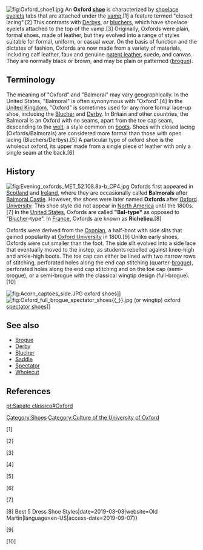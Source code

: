 ![](Oxford_shoe1.jpg "fig:Oxford_shoe1.jpg") An **Oxford
[shoe](shoe "wikilink")** is characterized by
[shoelace](shoelace "wikilink") [eyelets](eyelets "wikilink") tabs that
are attached under the [vamp](Shoe#Construction "wikilink"),[1] a
feature termed "closed lacing".[2] This contrasts with
[Derbys](Derby_shoe "wikilink"), or [bluchers](bluchers "wikilink"),
which have shoelace eyelets attached to the top of the vamp.[3]
Originally, Oxfords were plain, formal shoes, made of leather, but they
evolved into a range of styles suitable for formal, uniform, or casual
wear. On the basis of function and the dictates of fashion, Oxfords are
now made from a variety of materials, including calf leather, faux and
genuine [patent leather](patent_leather "wikilink"), suede, and canvas.
They are normally black or brown, and may be plain or patterned
([brogue](Brogue_shoe "wikilink")).

## Terminology

The meaning of "Oxford" and "Balmoral" may vary geographically. In the
United States, "Balmoral" is often synonymous with "Oxford".[4] In the
[United Kingdom](United_Kingdom "wikilink"), "Oxford" is sometimes used
for any more formal lace-up shoe, including the
[Blucher](Blucher_shoe "wikilink") and [Derby](Derby_shoe "wikilink").
In Britain and other countries, the Balmoral is an Oxford with no seams,
apart from the toe cap seam, descending to the
[welt](Welt_(shoe) "wikilink"), a style common on
[boots](boot "wikilink"). Shoes with closed lacing (Oxfords/Balmorals)
are considered more formal than those with open lacing
(Bluchers/Derbys).[5] A particular type of oxford shoe is the wholecut
oxford, its upper made from a single piece of leather with only a single
seam at the back.[6]

## History

![](Evening_oxfords_MET_52.108.8a-b_CP4.jpg "fig:Evening_oxfords_MET_52.108.8a-b_CP4.jpg")
Oxfords first appeared in [Scotland](Scotland "wikilink") and
[Ireland](Ireland "wikilink"), where they are occasionally called
**Balmorals** after [Balmoral Castle](Balmoral_Castle "wikilink").
However, the shoes were later named **Oxfords** after [Oxford
University](Oxford_University "wikilink"). This shoe style did not
appear in [North America](North_America "wikilink") until the 1800s.[7]
In the [United States](United_States "wikilink"), Oxfords are called
**"Bal-type"** as opposed to "[Blucher](Blucher_shoe "wikilink")-type".
In [France](France "wikilink"), Oxfords are known as **Richelieu**.[8]

Oxfords were derived from the [Oxonian](Oxonian_(shoe) "wikilink"), a
half-boot with side slits that gained popularity at [Oxford
University](Oxford_University "wikilink") in 1800.[9] Unlike early
shoes, Oxfords were cut smaller than the foot. The side slit evolved
into a side lace that eventually moved to the instep, as students
rebelled against knee-high and ankle-high boots. The toe cap can either
be lined with two narrow rows of stitching, perforated holes along the
end cap stitching (quarter-[brogue](brogue "wikilink")), perforated
holes along the end cap stitching and on the toe cap (semi-brogue), or a
semi-brogue with the classical wingtip design (full-brogue).[10]

![](Acorn_captoes_side.JPG "fig:Acorn_captoes_side.JPG") oxford
shoes\]\]
![](Oxford_full_brogue_spectator_shoes{{_}}.jpg "fig:Oxford_full_brogue_spectator_shoes{{_}}.jpg")
(or wingtip) oxford [spectator shoes](spectator_shoes "wikilink")\]\]

## See also

-   [Brogue](Brogue_shoe "wikilink")
-   [Derby](Derby_shoe "wikilink")
-   [Blucher](Blucher_shoe "wikilink")
-   [Saddle](Saddle_shoe "wikilink")
-   [Spectator](Spectator_shoe "wikilink")
-   [Wholecut](Wholecut "wikilink")

## References

[pt:Sapato clássico#Oxford](pt:Sapato_clássico#Oxford "wikilink")

[Category:Shoes](Category:Shoes "wikilink") [Category:Culture of the
University of
Oxford](Category:Culture_of_the_University_of_Oxford "wikilink")

[1]

[2]

[3]

[4]

[5]

[6]

[7]

[8] Best 5 Dress Shoe Styles\|date=2019-03-03\|website=Old
Martin\|language=en-US\|access-date=2019-09-07}}

[9]

[10]